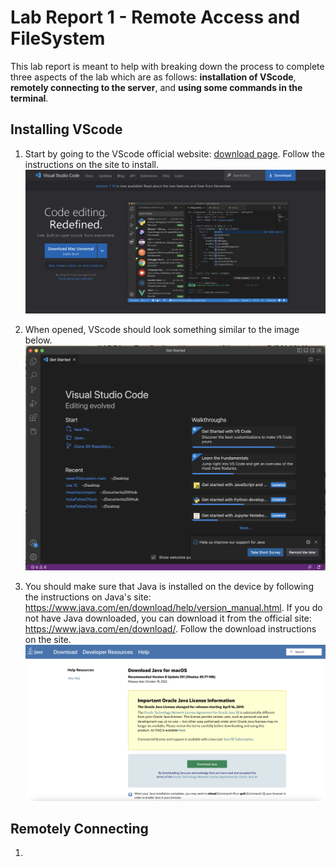 # Lab Report 1 - Remote Access and FileSystem
This lab report is meant to help with breaking down the process to complete three aspects of the lab which are as follows: **installation of VScode**, **remotely connecting to the server**, and **using some commands in the terminal**.

## Installing VScode
1. Start by going to the VScode official website: [download page](https://code.visualstudio.com/). Follow the instructions on the site to install.
![Image](https://raw.githubusercontent.com/aerin-c/cse15l-lab-report/main/lab1images/lab%201%20-%20%20vscode%20landing.png)

2. When opened, VScode should look something similar to the image below.
![Image](https://raw.githubusercontent.com/aerin-c/cse15l-lab-report/main/lab1images/lab%201%20-%20vscode%20opened.png)

3. You should make sure that Java is installed on the device by following the instructions on Java's site: https://www.java.com/en/download/help/version_manual.html. If you do not have Java downloaded, you can download it from the official site: https://www.java.com/en/download/. Follow the download instructions on the site.
![Image](https://raw.githubusercontent.com/aerin-c/cse15l-lab-report/main/lab1images/lab%201%20-%20java%20page.png)

## Remotely Connecting
1. 
